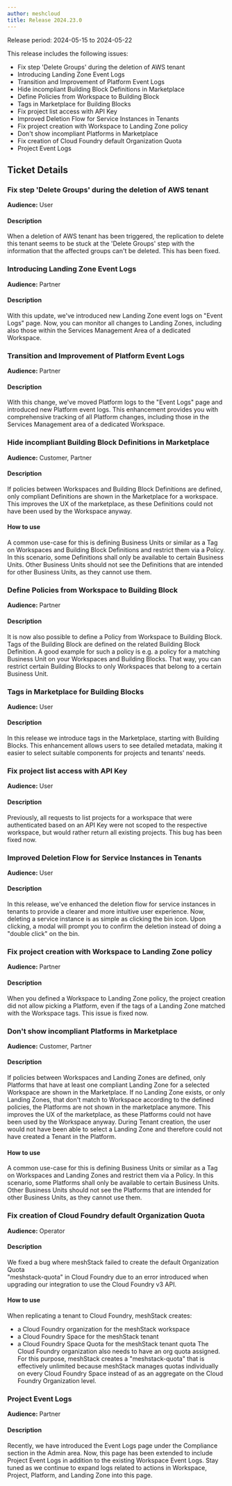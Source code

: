 ```yaml
---
author: meshcloud
title: Release 2024.23.0
---
```


Release period: 2024-05-15 to 2024-05-22

This release includes the following issues:
* Fix step 'Delete Groups' during the deletion of AWS tenant
* Introducing Landing Zone Event Logs
* Transition and Improvement of Platform Event Logs
* Hide incompliant Building Block Definitions in Marketplace
* Define Policies from Workspace to Building Block
* Tags in Marketplace for Building Blocks
* Fix project list access with API Key
* Improved Deletion Flow for Service Instances in Tenants
* Fix project creation with Workspace to Landing Zone policy
* Don't show incompliant Platforms in Marketplace
* Fix creation of Cloud Foundry default Organization Quota
* Project Event Logs
<!--truncate-->

## Ticket Details
### Fix step 'Delete Groups' during the deletion of AWS tenant
**Audience:** User<br>

#### Description
When a deletion of AWS tenant has been triggered, the replication to delete this tenant seems to be stuck at the 'Delete Groups' step with the information that the affected groups can't be deleted. This has been fixed.

### Introducing Landing Zone Event Logs
**Audience:** Partner<br>

#### Description
With this update, we've introduced new Landing Zone 
event logs on "Event Logs" page. Now, you can monitor 
all changes to Landing Zones, including also those 
within the Services Management Area of a dedicated 
Workspace.

### Transition and Improvement of Platform Event Logs
**Audience:** Partner<br>

#### Description
With this change, we've moved Platform logs to the "Event Logs" 
page and introduced new Platform event logs. This enhancement 
provides you with comprehensive tracking of all Platform changes, 
including those in the Services Management area of a dedicated 
Workspace.

### Hide incompliant Building Block Definitions in Marketplace
**Audience:** Customer, Partner<br>

#### Description
If policies between Workspaces and Building Block Definitions are defined, only compliant Definitions 
are shown in the Marketplace for a workspace. This improves the UX of the marketplace, as these Definitions
could not have been used by the Workspace anyway.

#### How to use
A common use-case for this is defining Business Units or similar as a Tag on Workspaces and Building Block Definitions
and restrict them via a Policy. In this scenario, some Definitions shall only be available to certain
Business Units. Other Business Units should not see the Definitions that are intended for other Business Units,
as they cannot use them.

### Define Policies from Workspace to Building Block
**Audience:** Partner<br>

#### Description
It is now also possible to define a Policy from Workspace to Building Block. Tags of the Building Block are
defined on the related Building Block Definition. A good example for 
such a policy is e.g. a policy for a matching Business Unit on your Workspaces and Building Blocks.
That way, you can restrict certain Building Blocks to only Workspaces that belong to a certain Business Unit.

### Tags in Marketplace for Building Blocks
**Audience:** User<br>

#### Description
In this release we introduce tags in the Marketplace, starting with Building Blocks. This enhancement 
allows users to see detailed metadata, making it easier to select suitable components for projects and 
tenants' needs.

### Fix project list access with API Key
**Audience:** User<br>

#### Description
Previously, all requests to list projects for a workspace 
that were authenticated based on an API Key were not scoped to
the respective workspace, but would rather return all existing
projects. This bug has been fixed now.

### Improved Deletion Flow for Service Instances in Tenants
**Audience:** User<br>

#### Description
In this release, we've enhanced the deletion flow for service instances in tenants to provide a clearer 
and more intuitive user experience. Now, deleting a service instance is as simple as clicking the bin 
icon. Upon clicking, a modal will prompt you to confirm the deletion instead of doing a "double click" 
on the bin.

### Fix project creation with Workspace to Landing Zone policy
**Audience:** Partner<br>

#### Description
When you defined a Workspace to Landing Zone policy, the project creation did
not allow picking a Platform, even if the tags of a Landing Zone matched with the Workspace
tags. This issue is fixed now.

### Don't show incompliant Platforms in Marketplace
**Audience:** Customer, Partner<br>

#### Description
If policies between Workspaces and Landing Zones are defined, only Platforms that have at least one
compliant Landing Zone for a selected Workspace are shown in the Marketplace. If no Landing Zone exists,
or only Landing Zones, that don't match to Workspace according to the defined policies, the Platforms
are not shown in the marketplace anymore. This improves the UX of the marketplace, as these Platforms
could not have been used by the Workspace anyway. During Tenant creation, the user would not have been
able to select a Landing Zone and therefore could not have created a Tenant in the Platform.

#### How to use
A common use-case for this is defining Business Units or similar as a Tag on Workspaces and Landing Zones
and restrict them via a Policy. In this scenario, some Platforms shall only be available to certain
Business Units. Other Business Units should not see the Platforms that are intended for other Business Units,
as they cannot use them.

### Fix creation of Cloud Foundry default Organization Quota
**Audience:** Operator<br>

#### Description
We fixed a bug where meshStack failed to create the default Organization Quota  
"meshstack-quota" in Cloud Foundry due to an error introduced when upgrading
our integration to use the Cloud Foundry v3 API.

#### How to use
When replicating a tenant to Cloud Foundry, meshStack creates:
- a Cloud Foundry organization for the meshStack workspace
- a Cloud Foundry Space for the meshStack tenant
- a Cloud Foundry Space Quota for the meshStack tenant quota
The Cloud Foundry organization also needs to have an org quota assigned. For this purpose,
meshStack creates a "meshstack-quota" that is effectively unlimited because meshStack
manages quotas individually on every Cloud Foundry Space instead of as an aggregate on the 
Cloud Foundry Organization level.

### Project Event Logs
**Audience:** Partner<br>

#### Description
Recently, we have introduced the Event Logs page under the Compliance section
in the Admin area. Now, this page has been extended to include Project Event
Logs in addition to the existing Workspace Event Logs. Stay tuned as we
continue to expand logs related to actions in Workspace, Project, Platform,
and Landing Zone into this page.

